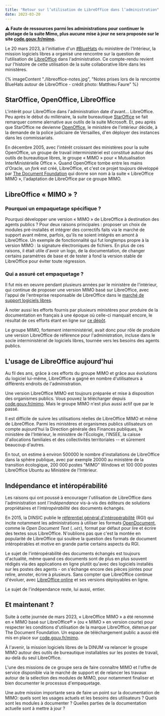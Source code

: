 ```yaml
---
title: "Retour sur l’utilisation de LibreOffice dans l’administration"
date: 2023-03-20
---
```


**⚠️ Faute de ressources parmi les administrations pour continuer le pilotage de la suite Mimo, plus aucune mise à jour ne sera proposée sur le site [code.gouv.fr/mimo](https://code.gouv.fr/mimo).**

Le 20 mars 2023, à l'initiative d'un
[#BlueHats](https://code.gouv.fr/fr/bluehats/) du ministère de
l'Intérieur, la mission logiciels libres a organisé une rencontre sur
la question de l'utilisation de
[LibreOffice](https://code.gouv.fr/sill/detail?name=LibreOffice) dans
l'administration. Ce compte-rendu revient sur l'histoire de cette
utilisation de la suite collaborative libre dans les ministères.

{% imageContent "./libreoffice-notes.jpg", "Notes prises lors de la rencontre BlueHats autour de LibreOffice - crédit photo: Matthieu Faure" %}

## StarOffice, OpenOffice, LibreOffice

L'intérêt pour LibreOffice dans l'administration date d'avant...
LibreOffice. Peu après le début du millénaire, la suite bureautique
[StarOffice](https://fr.wikipedia.org/wiki/StarOffice) se fait
remarquer comme alernative aux outils de la suite Microsoft. Et, peu
après que StarOffice ne devienne
[OpenOffice](https://fr.wikipedia.org/wiki/OpenOffice.org), le
ministère de l'intérieur décide, à la demande de la police judiciaire
de Versailles, d'en déployer des instances dans les commissariats.

En décembre 2005, avec l'intérêt croissant des ministères pour la
suite OpenOffice, un groupe de travail interministériel est constitué
autour des outils de bureautique libres, le groupe « MIMO » pour
« Mutualisation InterMinistérielle Office ». Quand OpenOffice tombe
entre les mains d'Oracle, un *fork* est créé, LibreOffice, et c'est ce
projet toujours développé par [The Document
Foundation](https://www.documentfoundation.org/) qui donne son nom à
la suite « LibreOffice MIMO », l'adaptation de LibreOffice par ce
groupe MIMO.

## LibreOffice « MIMO » ?

### Pourquoi un empaquetage spécifique ?

Pourquoi développer une version « MIMO » de LibreOffice à destination des
agents publics ? Pour deux raisons principales : proposer un choix de
modules pré-installés et intégrer des correctifs faits via le marché
de support avant même, parfois, qu'ils ne soient intégrés en amont à
LibreOffice. Un exemple de fonctionnalité qui fut longtemps propre à
la version MIMO : la signature électroniques de fichiers. En plus de
ces raisons, il était utile d'avoir un logo, de la documentation, de
changer certains paramètres de base et de tester à fond la version
stable de LibreOffice pour éviter toute régression.

### Qui a assuré cet empaquetage ?

Il fut mis en oeuvre pendant plusieurs années par le ministère de
l'intérieur, qui continue de proposer une version MIMO basé sur
LibreOffice, avec l'appui de l'entreprise responsable de LibreOffice
dans le [marché de support logiciels
libres](https://code.gouv.fr/fr/utiliser/marches-interministeriels-support-expertise-logiciels-libres/).

À noter aussi les efforts fournis par plusieurs ministères pour
produire de la documentation en français à une époque où celle-ci
manquait encore, le résultat de ces efforts étant en ligne sur [ce
dépôt](https://github.com/codegouvfr/documentation-libreoffice).

Le groupe MIMO, fortement interministériel, avait donc pour rôle de
produire une version LibreOffice de référence pour l'administration,
incluse dans le socle interministériel de logiciels libres, tournée
vers les besoins des agents publics.

## L'usage de LibreOffice aujourd'hui

Au fil des ans, grâce à ces efforts du groupe MIMO et grâce aux
évolutions du logiciel lui-même, LibreOffice a gagné en nombre
d'utilisateurs à différents endroits de l'administration.

Une version LibreOffice MIMO est toujours préparée et mise à
disposition des organismes publics. Vous pouvez la télécharger depuis
[code.gouv.fr/mimo](https://code.gouv.fr/mimo). Mais le groupe MIMO
n'est plus aussi actif que par le passé.

Il est difficile de suivre les utilisations réelles de LibreOffice
MIMO et même de LibreOffice. Parmi les ministères et organismes
publics utilisateurs on compte aujourd'hui la Direction générale des
Finances publiques, le ministère de l'Intérieur, le ministère de
l'Écologie, l'INSEE, la caisse d'allocations familiales et des
collectivités territoriales -- et sûrement beaucoup d'autres.

En tout, on estime à environ 500000 le nombre d'installations de
LibreOffice dans la sphère publique, avec par exemple 20000 au
ministère de la transition écologique, 200 000 postes "MIMO" Windows
et 100 000 postes LibreOffice Ubuntu au Ministère de l'Intérieur.

## Indépendance et intéropérabilité

Les raisons qui ont poussé à encourager l'utilisation de LibreOffice
dans l'administration sont l'*indépendance* vis-à-vis des éditeurs de
solutions propriétaires et l'*intéropérabilité* des documents
échangés.

En 2015, la DINSIC publie le [référentiel général
d'intéropérabilité](https://www.numerique.gouv.fr/publications/interoperabilite/)
(RGI) qui incite notamment les administrations à utiliser les formats
[OpenDocument](https://fr.wikipedia.org/wiki/OpenDocument), comme le
*Open Document Text* (`.odt`), format par défaut pour lire et écrire
des textes sous LibreOffice. N'oublions pas que c'est la montée en
popularité de LibreOffice qui soulève la question des formats de
document intéropérables et motive en grande partie certains aspects du
RGI.

Le sujet de l'intéropérabilité des documents échangés est toujours
d'actualité, même quand ces documents sont de plus en plus souvent
rédigés via des applications en ligne plutôt qu'avec des logiciels
installés sur les postes des agents - on s'échange encore des pièces
jointes pour relire, annoter, écrire à plusieurs. Sans compter que
LibreOffice continue d'évoluer, avec [LibreOffice
online](https://code.gouv.fr/sill/detail?name=LibreOffice%20(Collabora)%20online)
et ses versions déployables en ligne.

Le sujet de l'indépendance reste, lui aussi, entier.

## Et maintenant ?

Suite à cette journée de mars 2023, « LibreOffice MIMO » a été renommé
en « MIMO basé sur LibreOffice® » (ou « MIMO » en version courte) pour
respecter les conditions d'utilisation de la marque LibreOffice,
détenue par The Document Foundation. Un espace de téléchargement
public a aussi été mis en place sur
[code.gouv.fr/mimo](https://code.gouv.fr/mimo).

À l'avenir, la mission logiciels libres de la DINUM va relancer le
groupe MIMO autour des outils de bureautique installables sur les
postes de travail, au-delà du seul LibreOffice.

L'une des missions de ce groupe sera de faire connaître MIMO et
l'offre de service disponible via le marché de support et de relancer
les travaux autour de la sélection des modules de MIMO, pour notamment
finaliser et bien documenter le processus d'empaquetage.

Une autre mission importante sera de faire un point sur la
documentation de MIMO: quels sont les usages actuels et les besoins
des utilisateurs ? Quels sont les modules à documenter ? Quelles
parties de la documentation actuelle sont à mettre à jour ?

